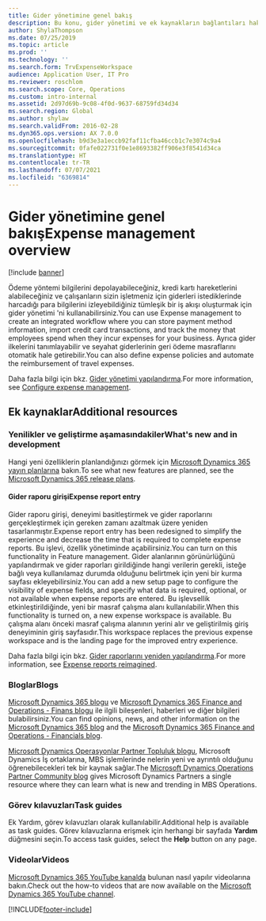 ```yaml
---
title: Gider yönetimine genel bakış
description: Bu konu, gider yönetimi ve ek kaynakların bağlantıları hakkında genel bilgiler sağlar. Ödeme yöntemi bilgilerini depolayabileceğiniz, kredi kartı hareketlerini alabileceğiniz ve çalışanların sizin işletmeniz için giderleri istediklerinde harcadığı para bilgilerini izleyebildiğiniz tümleşik bir iş akışı oluşturmak için gider yönetimi 'ni kullanabilirsiniz.
author: ShylaThompson
ms.date: 07/25/2019
ms.topic: article
ms.prod: ''
ms.technology: ''
ms.search.form: TrvExpenseWorkspace
audience: Application User, IT Pro
ms.reviewer: roschlom
ms.search.scope: Core, Operations
ms.custom: intro-internal
ms.assetid: 2d97d69b-9c08-4f0d-9637-68759fd34d34
ms.search.region: Global
ms.author: shylaw
ms.search.validFrom: 2016-02-28
ms.dyn365.ops.version: AX 7.0.0
ms.openlocfilehash: b9d3e3a1eccb92faf11cfba46ccb1c7e3074c9a4
ms.sourcegitcommit: 0fafe022731f0e1e8693382ff906e3f8541d34ca
ms.translationtype: HT
ms.contentlocale: tr-TR
ms.lasthandoff: 07/07/2021
ms.locfileid: "6369814"
---
```

# <a name="expense-management-overview"></a><span data-ttu-id="dac1f-104">Gider yönetimine genel bakış</span><span class="sxs-lookup"><span data-stu-id="dac1f-104">Expense management overview</span></span>

[!include [banner](../includes/banner.md)]

<span data-ttu-id="dac1f-105">Ödeme yöntemi bilgilerini depolayabileceğiniz, kredi kartı hareketlerini alabileceğiniz ve çalışanların sizin işletmeniz için giderleri istediklerinde harcadığı para bilgilerini izleyebildiğiniz tümleşik bir iş akışı oluşturmak için gider yönetimi 'ni kullanabilirsiniz.</span><span class="sxs-lookup"><span data-stu-id="dac1f-105">You can use Expense management to create an integrated workflow where you can store payment method information, import credit card transactions, and track the money that employees spend when they incur expenses for your business.</span></span> <span data-ttu-id="dac1f-106">Ayrıca gider ilkelerini tanımlayabilir ve seyahat giderlerinin geri ödeme masraflarını otomatik hale getirebilir.</span><span class="sxs-lookup"><span data-stu-id="dac1f-106">You can also define expense policies and automate the reimbursement of travel expenses.</span></span>

<span data-ttu-id="dac1f-107">Daha fazla bilgi için bkz. [Gider yönetimi yapılandırma](plan-expense-management.md).</span><span class="sxs-lookup"><span data-stu-id="dac1f-107">For more information, see [Configure expense management](plan-expense-management.md).</span></span>

## <a name="additional-resources"></a><span data-ttu-id="dac1f-108">Ek kaynaklar</span><span class="sxs-lookup"><span data-stu-id="dac1f-108">Additional resources</span></span>

### <a name="whats-new-and-in-development"></a><span data-ttu-id="dac1f-109">Yenilikler ve geliştirme aşamasındakiler</span><span class="sxs-lookup"><span data-stu-id="dac1f-109">What's new and in development</span></span>

<span data-ttu-id="dac1f-110">Hangi yeni özelliklerin planlandığınızı görmek için [Microsoft Dynamics 365 yayın planlarına](/dynamics365/release-plans/) bakın.</span><span class="sxs-lookup"><span data-stu-id="dac1f-110">To see what new features are planned, see the [Microsoft Dynamics 365 release plans](/dynamics365/release-plans/).</span></span>

#### <a name="expense-report-entry"></a><span data-ttu-id="dac1f-111">Gider raporu girişi</span><span class="sxs-lookup"><span data-stu-id="dac1f-111">Expense report entry</span></span>

<span data-ttu-id="dac1f-112">Gider raporu girişi, deneyimi basitleştirmek ve gider raporlarını gerçekleştirmek için gereken zamanı azaltmak üzere yeniden tasarlanmıştır.</span><span class="sxs-lookup"><span data-stu-id="dac1f-112">Expense report entry has been redesigned to simplify the experience and decrease the time that is required to complete expense reports.</span></span> <span data-ttu-id="dac1f-113">Bu işlevi, özellik yönetiminde açabilirsiniz.</span><span class="sxs-lookup"><span data-stu-id="dac1f-113">You can turn on this functionality in Feature management.</span></span> <span data-ttu-id="dac1f-114">Gider alanlarının görünürlüğünü yapılandırmak ve gider raporları girildiğinde hangi verilerin gerekli, isteğe bağlı veya kullanılamaz durumda olduğunu belirtmek için yeni bir kurma sayfası ekleyebilirsiniz.</span><span class="sxs-lookup"><span data-stu-id="dac1f-114">You can add a new setup page to configure the visibility of expense fields, and specify what data is required, optional, or not available when expense reports are entered.</span></span> <span data-ttu-id="dac1f-115">Bu işlevsellik etkinleştirildiğinde, yeni bir masraf çalışma alanı kullanılabilir.</span><span class="sxs-lookup"><span data-stu-id="dac1f-115">When this functionality is turned on, a new expense workspace is available.</span></span> <span data-ttu-id="dac1f-116">Bu çalışma alanı önceki masraf çalışma alanının yerini alır ve geliştirilmiş giriş deneyiminin giriş sayfasıdır.</span><span class="sxs-lookup"><span data-stu-id="dac1f-116">This workspace replaces the previous expense workspace and is the landing page for the improved entry experience.</span></span>

<span data-ttu-id="dac1f-117">Daha fazla bilgi için bkz. [Gider raporlarını yeniden yapılandırma](ExpenseWorkspaceNew.md).</span><span class="sxs-lookup"><span data-stu-id="dac1f-117">For more information, see [Expense reports reimagined](ExpenseWorkspaceNew.md).</span></span>

### <a name="blogs"></a><span data-ttu-id="dac1f-118">Bloglar</span><span class="sxs-lookup"><span data-stu-id="dac1f-118">Blogs</span></span>

<span data-ttu-id="dac1f-119">[Microsoft Dynamics 365 blogu](https://community.dynamics.com/b/msftdynamicsblog?c=Enterprise) ve [Microsoft Dynamics 365 Finance and Operations - Finans blogu](https://community.dynamics.com/365/financeandoperations/b/financials) ile ilgili bileşenleri, haberleri ve diğer bilgileri bulabilirsiniz.</span><span class="sxs-lookup"><span data-stu-id="dac1f-119">You can find opinions, news, and other information on the [Microsoft Dynamics 365 blog](https://community.dynamics.com/b/msftdynamicsblog?c=Enterprise) and the [Microsoft Dynamics 365 Finance and Operations - Financials blog](https://community.dynamics.com/365/financeandoperations/b/financials).</span></span>

<span data-ttu-id="dac1f-120">[Microsoft Dynamics Operasyonlar Partner Topluluk blogu](https://community.dynamics.com/partner/b/operationspartnercommunityblog), Microsoft Dynamics İş ortaklarına, MBS işlemlerinde nelerin yeni ve ayrıntılı olduğunu öğrenebilecekleri tek bir kaynak sağlar.</span><span class="sxs-lookup"><span data-stu-id="dac1f-120">The [Microsoft Dynamics Operations Partner Community blog](https://community.dynamics.com/partner/b/operationspartnercommunityblog) gives Microsoft Dynamics Partners a single resource where they can learn what is new and trending in MBS Operations.</span></span>

### <a name="task-guides"></a><span data-ttu-id="dac1f-121">Görev kılavuzları</span><span class="sxs-lookup"><span data-stu-id="dac1f-121">Task guides</span></span>

<span data-ttu-id="dac1f-122">Ek Yardım, görev kılavuzları olarak kullanılabilir.</span><span class="sxs-lookup"><span data-stu-id="dac1f-122">Additional help is available as task guides.</span></span> <span data-ttu-id="dac1f-123">Görev kılavuzlarına erişmek için herhangi bir sayfada **Yardım** düğmesini seçin.</span><span class="sxs-lookup"><span data-stu-id="dac1f-123">To access task guides, select the **Help** button on any page.</span></span>

### <a name="videos"></a><span data-ttu-id="dac1f-124">Videolar</span><span class="sxs-lookup"><span data-stu-id="dac1f-124">Videos</span></span>

<span data-ttu-id="dac1f-125">[Microsoft Dynamics 365 YouTube kanalda](https://www.youtube.com/channel/UCJGCg4rB3QSs8y_1FquelBQ) bulunan nasıl yapılır videolarına bakın.</span><span class="sxs-lookup"><span data-stu-id="dac1f-125">Check out the how-to videos that are now available on the [Microsoft Dynamics 365 YouTube channel](https://www.youtube.com/channel/UCJGCg4rB3QSs8y_1FquelBQ).</span></span>


[!INCLUDE[footer-include](../includes/footer-banner.md)]